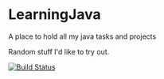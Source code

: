 # LearningJava
A place to hold all my java tasks and projects

Random stuff I'd like to try out.

[![Build Status](https://travis-ci.org/krukru/LearningJava.svg?branch=random)](https://travis-ci.org/krukru/LearningJava)